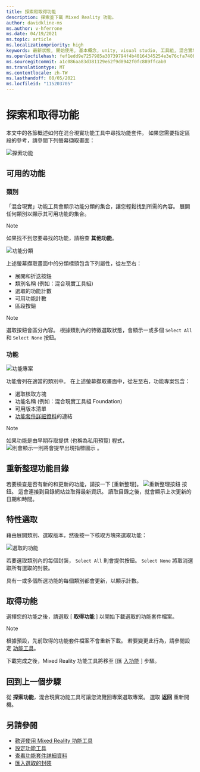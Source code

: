 ```yaml
---
title: 探索和取得功能
description: 探索並下載 Mixed Reality 功能。
author: davidkline-ms
ms.author: v-hferrone
ms.date: 04/19/2021
ms.topic: article
ms.localizationpriority: high
keywords: 最新狀態, 開始使用, 基本概念, unity, visual studio, 工具組, 混合實境頭戴式裝置, windows 混合實境頭戴式裝置, 虛擬實境頭戴式裝置, 安裝, Windows, HoloLens, 模擬器, unreal, openxr
ms.openlocfilehash: fef1edd9e7257985a30739794f4b40164345254e3e76cfa740b3fe9699de79f2
ms.sourcegitcommit: a1c086aa83d381129e62f9d8942f0fc889ffcab0
ms.translationtype: MT
ms.contentlocale: zh-TW
ms.lasthandoff: 08/05/2021
ms.locfileid: "115203705"
---
```

# <a name="discovering-and-acquiring-features"></a>探索和取得功能

本文中的各節概述如何在混合現實功能工具中尋找功能套件。 如果您需要指定區段的參考，請參閱下列螢幕擷取畫面：

![探索功能](images/FeatureToolDiscovery.png)

## <a name="available-features"></a>可用的功能

### <a name="category"></a>類別

「混合現實」功能工具會顯示功能分類的集合，讓您輕鬆找到所需的內容。 展開任何類別以顯示其可用功能的集合。

> [!NOTE]
> 如果找不到您要尋找的功能，請檢查 **其他功能**。

![功能分類](images/FeatureCategory.png)

上述螢幕擷取畫面中的分類標頭包含下列屬性，從左至右：

- 展開和折迭按鈕
- 類別名稱 (例如：混合現實工具組) 
- 選取的功能計數
- 可用功能計數
- 區段按鈕

> [!NOTE]
> 選取按鈕會區分內容。 根據類別內的特徵選取狀態，會顯示一或多個 `Select All` 和 `Select None` 按鈕。

### <a name="feature"></a>功能

![功能專案](images/FeatureEntry.png)

功能會列在適當的類別中。 在上述螢幕擷取畫面中，從左至右，功能專案包含：

- 選取核取方塊
- 功能名稱 (例如：混合現實工具組 Foundation) 
- 可用版本清單
- [功能套件詳細資料](viewing-package-details.md)的連結

> [!NOTE]
> 如果功能是由早期存取提供 (也稱為私用預覽) 程式， ![ 則會顯示一則將會提早出現指標圖示 ](images/EarlyAccess.png) 。

## <a name="refresh-the-feature-catalog"></a>重新整理功能目錄

若要檢查是否有新的和更新的功能，請按一下 [重新整理]。 ![重新整理按鈕](images/RefreshButton.png) 按鈕。 這會連接到目錄網站並取得最新資訊。 讀取目錄之後，就會顯示上次更新的日期和時間。

## <a name="select-features"></a>特性選取

藉由展開類別、選取版本，然後按一下核取方塊來選取功能：

![選取的功能](images/SelectedFeatures.png)

若要選取類別內的每個封裝， `Select All` 則會提供按鈕。 `Select None` 將取消選取所有選取的封裝。 

具有一或多個所選功能的每個類別都會更新，以顯示計數。

## <a name="acquiring-features"></a>取得功能

選擇您的功能之後，請選取 [ **取得功能** ] 以開始下載選取的功能套件檔案。

> [!NOTE]
> 根據預設，先前取得的功能套件檔案不會重新下載。 若要變更此行為，請參閱設定 [功能工具](configuring-feature-tool.md)。

下載完成之後，Mixed Reality 功能工具將移至 [匯 [入功能](importing-features.md) ] 步驟。

## <a name="going-back-to-the-previous-step"></a>回到上一個步驟

從 **探索功能**，混合現實功能工具可讓您流覽回專案選取專案。 選取 **返回** 重新開機。

## <a name="see-also"></a>另請參閱

- [歡迎使用 Mixed Reality 功能工具](welcome-to-mr-feature-tool.md)
- [設定功能工具](configuring-feature-tool.md)
- [查看功能套件詳細資料](viewing-package-details.md)
- [匯入選取的封裝](importing-features.md)
